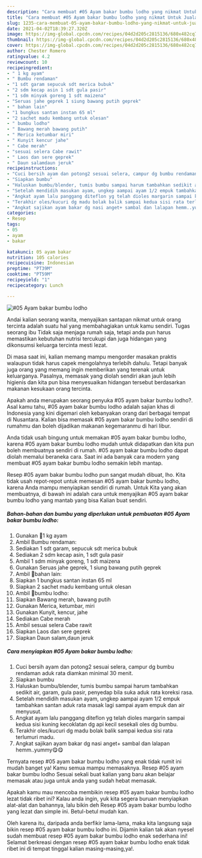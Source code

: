 ```yaml
---
description: "Cara membuat #05 Ayam bakar bumbu lodho yang nikmat Untuk Jualan"
title: "Cara membuat #05 Ayam bakar bumbu lodho yang nikmat Untuk Jualan"
slug: 1235-cara-membuat-05-ayam-bakar-bumbu-lodho-yang-nikmat-untuk-jualan
date: 2021-04-02T18:39:27.320Z
image: https://img-global.cpcdn.com/recipes/04d2d205c2815136/680x482cq70/05-ayam-bakar-bumbu-lodho-foto-resep-utama.jpg
thumbnail: https://img-global.cpcdn.com/recipes/04d2d205c2815136/680x482cq70/05-ayam-bakar-bumbu-lodho-foto-resep-utama.jpg
cover: https://img-global.cpcdn.com/recipes/04d2d205c2815136/680x482cq70/05-ayam-bakar-bumbu-lodho-foto-resep-utama.jpg
author: Chester Romero
ratingvalue: 4.2
reviewcount: 10
recipeingredient:
- " 1 kg ayam"
- " Bumbu rendaman"
- "1 sdt garam sepucuk sdt merica bubuk"
- "2 sdm kecap asin 1 sdt gula pasir"
- "1 sdm minyak goreng 1 sdt maizena"
- "Seruas jahe geprek 1 siung bawang putih geprek"
- " bahan lain"
- "1 bungkus santan instan 65 ml"
- "2 sachet madu kembang untuk olesan"
- " bumbu lodho"
- " Bawang merah bawang putih"
- " Merica ketumbar miri"
- " Kunyit kencur jahe"
- " Cabe merah"
- "sesuai selera Cabe rawit"
- " Laos dan sere geprek"
- " Daun salamdaun jeruk"
recipeinstructions:
- "Cuci bersih ayam dan potong2 sesuai selera, campur dg bumbu rendaman aduk rata diamkan minimal 30 menit."
- "Siapkan bumbu"
- "Haluskan bumbu/blender, tumis bumbu sampai harum tambahkan sedikit air, garam, gula pasir, penyedap bila suka aduk rata koreksi rasa."
- "Setelah mendidih masukan ayam, ungkep aampai ayam 1/2 empuk tambahkan santan aduk rata masak lagi sampai ayam empuk dan air menyusut."
- "Angkat ayam lalu panggang diteflon yg telah dioles margarin sampai kedua sisi kuning kecoklatan dg api kecil sesekali oles dg bumbu."
- "Terakhir oles/kucuri dg madu bolak balik sampai kedua sisi rata terlumuri madu."
- "Angkat sajikan ayam bakar dg nasi anget+ sambal dan lalapan hemm..yummy😋😋"
categories:
- Resep
tags:
- 05
- ayam
- bakar

katakunci: 05 ayam bakar 
nutrition: 105 calories
recipecuisine: Indonesian
preptime: "PT39M"
cooktime: "PT59M"
recipeyield: "1"
recipecategory: Lunch

---
```



![#05 Ayam bakar bumbu lodho](https://img-global.cpcdn.com/recipes/04d2d205c2815136/680x482cq70/05-ayam-bakar-bumbu-lodho-foto-resep-utama.jpg)

Andai kalian seorang wanita, menyajikan santapan nikmat untuk orang tercinta adalah suatu hal yang membahagiakan untuk kamu sendiri. Tugas seorang ibu Tidak saja menjaga rumah saja, tetapi anda pun harus memastikan kebutuhan nutrisi tercukupi dan juga hidangan yang dikonsumsi keluarga tercinta mesti lezat.

Di masa  saat ini, kalian memang mampu mengorder masakan praktis walaupun tidak harus capek mengolahnya terlebih dahulu. Tetapi banyak juga orang yang memang ingin memberikan yang terenak untuk keluarganya. Pasalnya, memasak yang diolah sendiri akan jauh lebih higienis dan kita pun bisa menyesuaikan hidangan tersebut berdasarkan makanan kesukaan orang tercinta. 



Apakah anda merupakan seorang penyuka #05 ayam bakar bumbu lodho?. Asal kamu tahu, #05 ayam bakar bumbu lodho adalah sajian khas di Indonesia yang kini digemari oleh kebanyakan orang dari berbagai tempat di Nusantara. Kalian bisa memasak #05 ayam bakar bumbu lodho sendiri di rumahmu dan boleh dijadikan makanan kegemaranmu di hari libur.

Anda tidak usah bingung untuk memakan #05 ayam bakar bumbu lodho, karena #05 ayam bakar bumbu lodho mudah untuk didapatkan dan kita pun boleh membuatnya sendiri di rumah. #05 ayam bakar bumbu lodho dapat diolah memalui beraneka cara. Saat ini ada banyak cara modern yang membuat #05 ayam bakar bumbu lodho semakin lebih mantap.

Resep #05 ayam bakar bumbu lodho pun sangat mudah dibuat, lho. Kita tidak usah repot-repot untuk memesan #05 ayam bakar bumbu lodho, karena Anda mampu menyiapkan sendiri di rumah. Untuk Kita yang akan membuatnya, di bawah ini adalah cara untuk menyajikan #05 ayam bakar bumbu lodho yang mantab yang bisa Kalian buat sendiri.

<!--inarticleads1-->

##### Bahan-bahan dan bumbu yang diperlukan untuk pembuatan #05 Ayam bakar bumbu lodho:

1. Gunakan  🐓1 kg ayam
1. Ambil  Bumbu rendaman:
1. Sediakan 1 sdt garam, sepucuk sdt merica bubuk
1. Sediakan 2 sdm kecap asin, 1 sdt gula pasir
1. Ambil 1 sdm minyak goreng, 1 sdt maizena
1. Gunakan Seruas jahe geprek, 1 siung bawang putih geprek
1. Ambil  🍒bahan lain:
1. Siapkan 1 bungkus santan instan 65 ml
1. Siapkan 2 sachet madu kembang untuk olesan
1. Ambil  🍒bumbu lodho:
1. Siapkan  Bawang merah, bawang putih
1. Gunakan  Merica, ketumbar, miri
1. Gunakan  Kunyit, kencur, jahe
1. Sediakan  Cabe merah
1. Ambil sesuai selera Cabe rawit
1. Siapkan  Laos dan sere geprek
1. Siapkan  Daun salam,daun jeruk




<!--inarticleads2-->

##### Cara menyiapkan #05 Ayam bakar bumbu lodho:

1. Cuci bersih ayam dan potong2 sesuai selera, campur dg bumbu rendaman aduk rata diamkan minimal 30 menit.
1. Siapkan bumbu
1. Haluskan bumbu/blender, tumis bumbu sampai harum tambahkan sedikit air, garam, gula pasir, penyedap bila suka aduk rata koreksi rasa.
1. Setelah mendidih masukan ayam, ungkep aampai ayam 1/2 empuk tambahkan santan aduk rata masak lagi sampai ayam empuk dan air menyusut.
1. Angkat ayam lalu panggang diteflon yg telah dioles margarin sampai kedua sisi kuning kecoklatan dg api kecil sesekali oles dg bumbu.
1. Terakhir oles/kucuri dg madu bolak balik sampai kedua sisi rata terlumuri madu.
1. Angkat sajikan ayam bakar dg nasi anget+ sambal dan lalapan hemm..yummy😋😋




Ternyata resep #05 ayam bakar bumbu lodho yang enak tidak rumit ini mudah banget ya! Kamu semua mampu memasaknya. Resep #05 ayam bakar bumbu lodho Sesuai sekali buat kalian yang baru akan belajar memasak atau juga untuk anda yang sudah hebat memasak.

Apakah kamu mau mencoba membikin resep #05 ayam bakar bumbu lodho lezat tidak ribet ini? Kalau anda ingin, yuk kita segera buruan menyiapkan alat-alat dan bahannya, lalu bikin deh Resep #05 ayam bakar bumbu lodho yang lezat dan simple ini. Betul-betul mudah kan. 

Oleh karena itu, daripada anda berfikir lama-lama, maka kita langsung saja bikin resep #05 ayam bakar bumbu lodho ini. Dijamin kalian tak akan nyesel sudah membuat resep #05 ayam bakar bumbu lodho enak sederhana ini! Selamat berkreasi dengan resep #05 ayam bakar bumbu lodho enak tidak ribet ini di tempat tinggal kalian masing-masing,ya!.

